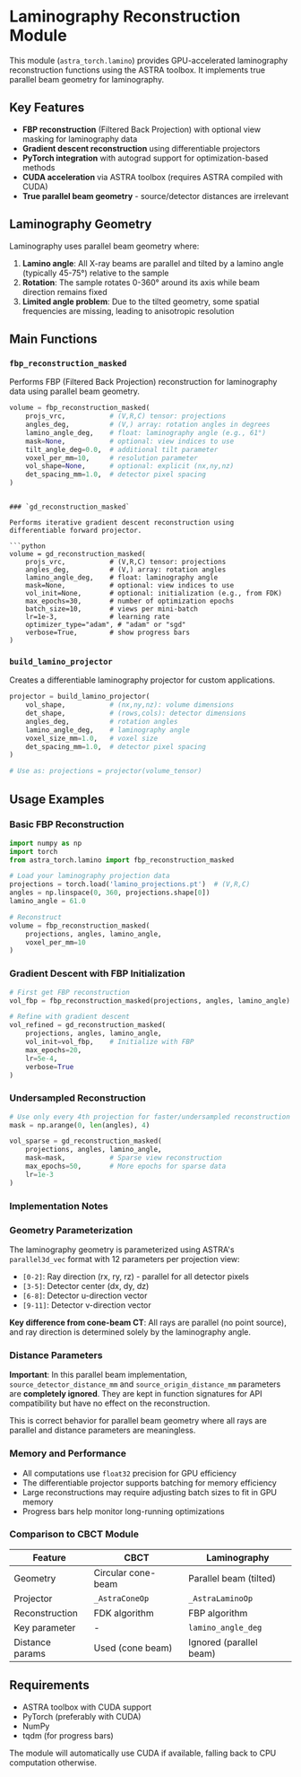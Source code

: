 # Laminography Reconstruction Module

This module (`astra_torch.lamino`) provides GPU-accelerated laminography reconstruction functions using the ASTRA toolbox. It implements true parallel beam geometry for laminography.

## Key Features

- **FBP reconstruction** (Filtered Back Projection) with optional view masking for laminography data
- **Gradient descent reconstruction** using differentiable projectors  
- **PyTorch integration** with autograd support for optimization-based methods
- **CUDA acceleration** via ASTRA toolbox (requires ASTRA compiled with CUDA)
- **True parallel beam geometry** - source/detector distances are irrelevant

## Laminography Geometry

Laminography uses parallel beam geometry where:

1. **Lamino angle**: All X-ray beams are parallel and tilted by a lamino angle (typically 45-75°) relative to the sample
2. **Rotation**: The sample rotates 0-360° around its axis while beam direction remains fixed
3. **Limited angle problem**: Due to the tilted geometry, some spatial frequencies are missing, leading to anisotropic resolution

## Main Functions

### `fbp_reconstruction_masked`

Performs FBP (Filtered Back Projection) reconstruction for laminography data using parallel beam geometry.

```python
volume = fbp_reconstruction_masked(
    projs_vrc,           # (V,R,C) tensor: projections 
    angles_deg,          # (V,) array: rotation angles in degrees
    lamino_angle_deg,    # float: laminography angle (e.g., 61°)
    mask=None,           # optional: view indices to use
    tilt_angle_deg=0.0,  # additional tilt parameter
    voxel_per_mm=10,     # resolution parameter
    vol_shape=None,      # optional: explicit (nx,ny,nz)
    det_spacing_mm=1.0,  # detector pixel spacing
)
```
```

### `gd_reconstruction_masked`  

Performs iterative gradient descent reconstruction using differentiable forward projector.

```python
volume = gd_reconstruction_masked(
    projs_vrc,           # (V,R,C) tensor: projections
    angles_deg,          # (V,) array: rotation angles  
    lamino_angle_deg,    # float: laminography angle
    mask=None,           # optional: view indices to use
    vol_init=None,       # optional: initialization (e.g., from FDK)
    max_epochs=30,       # number of optimization epochs
    batch_size=10,       # views per mini-batch
    lr=1e-3,             # learning rate
    optimizer_type="adam", # "adam" or "sgd"
    verbose=True,        # show progress bars
)
```

### `build_lamino_projector`

Creates a differentiable laminography projector for custom applications.

```python
projector = build_lamino_projector(
    vol_shape,           # (nx,ny,nz): volume dimensions
    det_shape,           # (rows,cols): detector dimensions  
    angles_deg,          # rotation angles
    lamino_angle_deg,    # laminography angle
    voxel_size_mm=1.0,   # voxel size
    det_spacing_mm=1.0,  # detector pixel spacing
)

# Use as: projections = projector(volume_tensor)
```

## Usage Examples

### Basic FBP Reconstruction

```python
import numpy as np
import torch
from astra_torch.lamino import fbp_reconstruction_masked

# Load your laminography projection data
projections = torch.load('lamino_projections.pt')  # (V,R,C)
angles = np.linspace(0, 360, projections.shape[0])
lamino_angle = 61.0

# Reconstruct
volume = fbp_reconstruction_masked(
    projections, angles, lamino_angle,
    voxel_per_mm=10
)
```

### Gradient Descent with FBP Initialization

```python
# First get FBP reconstruction
vol_fbp = fbp_reconstruction_masked(projections, angles, lamino_angle)

# Refine with gradient descent
vol_refined = gd_reconstruction_masked(
    projections, angles, lamino_angle,
    vol_init=vol_fbp,    # Initialize with FBP
    max_epochs=20,
    lr=5e-4,
    verbose=True
)
```

### Undersampled Reconstruction

```python
# Use only every 4th projection for faster/undersampled reconstruction
mask = np.arange(0, len(angles), 4)

vol_sparse = gd_reconstruction_masked(
    projections, angles, lamino_angle,
    mask=mask,           # Sparse view reconstruction
    max_epochs=50,       # More epochs for sparse data
    lr=1e-3
)
```

### Implementation Notes

### Geometry Parameterization

The laminography geometry is parameterized using ASTRA's `parallel3d_vec` format with 12 parameters per projection view:

- `[0-2]`: Ray direction (rx, ry, rz) - parallel for all detector pixels
- `[3-5]`: Detector center (dx, dy, dz) 
- `[6-8]`: Detector u-direction vector  
- `[9-11]`: Detector v-direction vector

**Key difference from cone-beam CT**: All rays are parallel (no point source), and ray direction is determined solely by the laminography angle.

### Distance Parameters

**Important**: In this parallel beam implementation, `source_detector_distance_mm` and `source_origin_distance_mm` parameters are **completely ignored**. They are kept in function signatures for API compatibility but have no effect on the reconstruction.

This is correct behavior for parallel beam geometry where all rays are parallel and distance parameters are meaningless.

### Memory and Performance

- All computations use `float32` precision for GPU efficiency
- The differentiable projector supports batching for memory efficiency
- Large reconstructions may require adjusting batch sizes to fit in GPU memory
- Progress bars help monitor long-running optimizations

### Comparison to CBCT Module

| Feature | CBCT | Laminography |
|---------|------|--------------|  
| Geometry | Circular cone-beam | Parallel beam (tilted) |
| Projector | `_AstraConeOp` | `_AstraLaminoOp` |
| Reconstruction | FDK algorithm | FBP algorithm |
| Key parameter | - | `lamino_angle_deg` |
| Distance params | Used (cone beam) | Ignored (parallel beam) |

## Requirements

- ASTRA toolbox with CUDA support
- PyTorch (preferably with CUDA)
- NumPy
- tqdm (for progress bars)

The module will automatically use CUDA if available, falling back to CPU computation otherwise.
